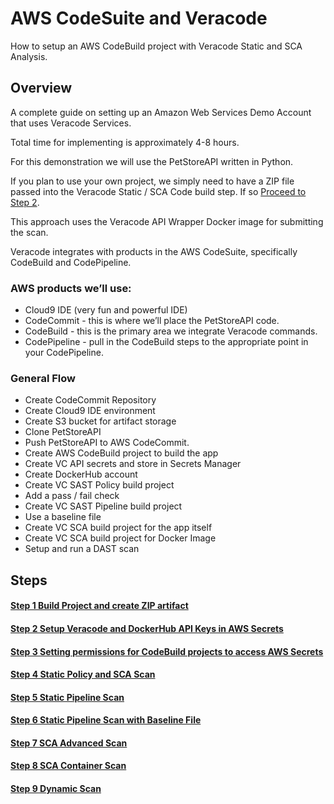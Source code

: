 # AWS CodeSuite and Veracode

How to setup an AWS CodeBuild project with Veracode Static and SCA Analysis.

## Overview
A complete guide on setting up an Amazon Web Services Demo Account that uses Veracode Services.

Total time for implementing is approximately 4-8 hours. 

For this demonstration we will use the PetStoreAPI written in Python.

If you plan to use your own project, we simply need to have a ZIP file passed into the Veracode Static / SCA Code build step.  If so [Proceed to Step  2](/2-SecretsSetup).

This approach uses the Veracode API Wrapper Docker image for submitting the scan.  

Veracode integrates with products in the AWS CodeSuite, specifically CodeBuild and CodePipeline.

### AWS products we’ll use:

* Cloud9 IDE (very fun and powerful IDE)
* CodeCommit - this is where we’ll place the PetStoreAPI code.
* CodeBuild - this is the primary area we integrate Veracode commands. 
* CodePipeline - pull in the CodeBuild steps to the appropriate point in your CodePipeline.

### General Flow
* Create CodeCommit Repository 
* Create Cloud9 IDE environment
* Create S3 bucket for artifact storage
* Clone PetStoreAPI 
* Push PetStoreAPI to AWS CodeCommit.
* Create AWS CodeBuild project to build the app
* Create VC API secrets and store in Secrets Manager
* Create DockerHub account
* Create VC SAST Policy build project 
* Add a pass / fail check
* Create VC SAST Pipeline build project 
* Use a baseline file
* Create VC SCA  build project for the app itself
* Create VC SCA  build project for Docker Image
* Setup and run a DAST scan

## Steps

#### [Step 1 Build Project and create ZIP artifact](/2-SecretsSetup)
#### [Step 2 Setup Veracode and DockerHub API Keys in AWS Secrets](/2-SecretsSetup)
#### [Step 3 Setting permissions for CodeBuild projects to access AWS Secrets](/3-SecretsPermissions)
#### [Step 4 Static Policy and SCA Scan](/4-Static-SCA-Policy-Scan)
#### [Step 5 Static Pipeline Scan](/5-Static-Pipeline-Scan)
#### [Step 6 Static Pipeline Scan with Baseline File](/6-Static-Pipeline-Scan-Baseline)
#### [Step 7 SCA Advanced Scan](/7-SCA-Advanced-Scan)
#### [Step 8 SCA Container Scan](/8-SCA-Container-Scan)
#### [Step 9 Dynamic Scan](/9-DAST-Scan)
